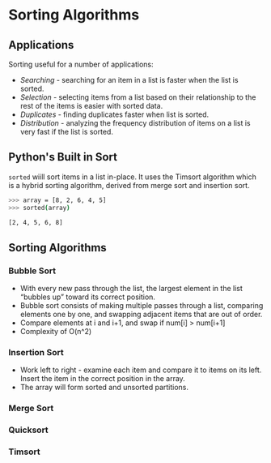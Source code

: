 # Sorting Algorithms

## Applications

Sorting useful for a number of applications:
- *Searching* - searching for an item in a list is faster when the list is sorted.
- *Selection* - selecting items from a list based on their relationship to the rest of the items is easier with sorted data.
- *Duplicates* - finding duplicates faster when list is sorted.
- *Distribution* - analyzing the frequency distribution of items on a list is very fast if the list is sorted.

## Python's Built in Sort

`sorted` wiill sort items in a list in-place. It uses the Timsort algorithm which is a hybrid sorting algorithm, derived from merge sort and insertion sort.

```bash
>>> array = [8, 2, 6, 4, 5]
>>> sorted(array)

[2, 4, 5, 6, 8]
```

## Sorting Algorithms

### Bubble Sort

- With every new pass through the list, the largest element in the list “bubbles up” toward its correct position.
- Bubble sort consists of making multiple passes through a list, comparing elements one by one, and swapping adjacent items that are out of order.
- Compare elements at i and i+1, and swap if num[i] > num[i+1]
- Complexity of O(n^2)

### Insertion Sort
- Work left to right - examine each item and compare it to items on its left. Insert the item in the correct position in the array.
- The array will form sorted and unsorted partitions.


### Merge Sort

### Quicksort

### Timsort

###